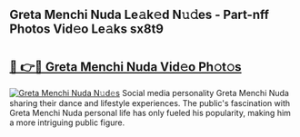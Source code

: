 ## Greta Menchi Nuda Le𝚊k𝚎d N𝚞𝚍es - Part-nff Photos Vid𝚎o Le𝚊ks sx8t9

# <h2><a href="http://fbeuf8.evod.top/?m=Greta+Menchi+Nuda">🔗 👉🔴 Greta Menchi Nuda Vid𝚎o Ph𝚘t𝚘s</a></h2>

[![Greta Menchi Nuda N𝚞d𝚎s](https://i.imgur.com/8V9OHl7.gif)](http://fbeuf8.evod.top/?m=Greta+Menchi+Nuda)
Social media personality Greta Menchi Nuda sharing their dance and lifestyle experiences. The public's fascination with Greta Menchi Nuda personal life has only fueled his popularity, making him a more intriguing public figure. 
